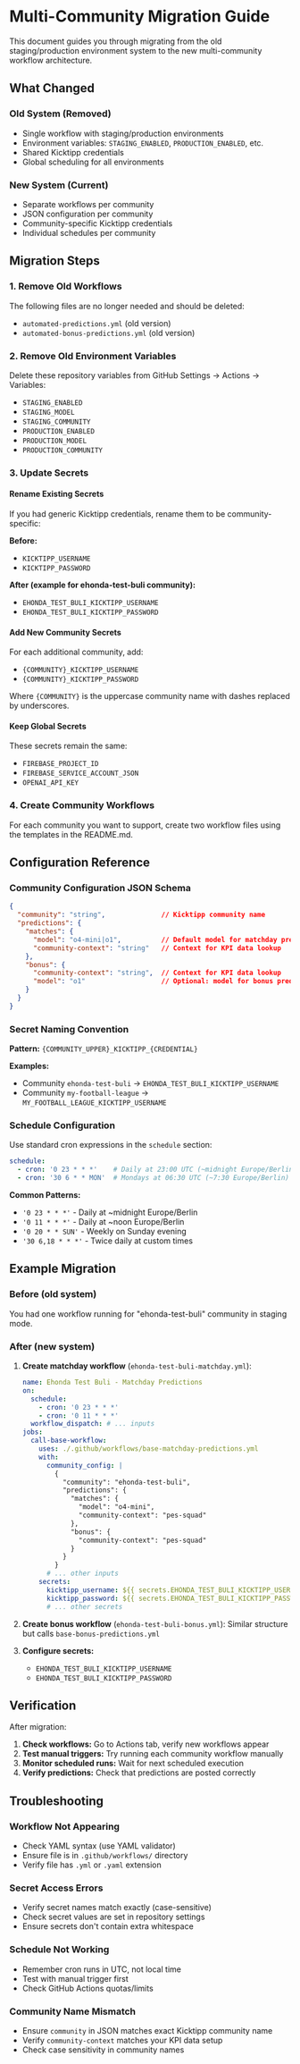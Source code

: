 # Multi-Community Migration Guide

This document guides you through migrating from the old staging/production environment system to the new multi-community workflow architecture.

## What Changed

### Old System (Removed)
- Single workflow with staging/production environments
- Environment variables: `STAGING_ENABLED`, `PRODUCTION_ENABLED`, etc.
- Shared Kicktipp credentials
- Global scheduling for all environments

### New System (Current)
- Separate workflows per community
- JSON configuration per community
- Community-specific Kicktipp credentials
- Individual schedules per community

## Migration Steps

### 1. Remove Old Workflows

The following files are no longer needed and should be deleted:
- `automated-predictions.yml` (old version)
- `automated-bonus-predictions.yml` (old version)

### 2. Remove Old Environment Variables

Delete these repository variables from GitHub Settings → Actions → Variables:
- `STAGING_ENABLED`
- `STAGING_MODEL` 
- `STAGING_COMMUNITY`
- `PRODUCTION_ENABLED`
- `PRODUCTION_MODEL`
- `PRODUCTION_COMMUNITY`

### 3. Update Secrets

#### Rename Existing Secrets
If you had generic Kicktipp credentials, rename them to be community-specific:

**Before:**
- `KICKTIPP_USERNAME`
- `KICKTIPP_PASSWORD`

**After (example for ehonda-test-buli community):**
- `EHONDA_TEST_BULI_KICKTIPP_USERNAME` 
- `EHONDA_TEST_BULI_KICKTIPP_PASSWORD`

#### Add New Community Secrets
For each additional community, add:
- `{COMMUNITY}_KICKTIPP_USERNAME`
- `{COMMUNITY}_KICKTIPP_PASSWORD`

Where `{COMMUNITY}` is the uppercase community name with dashes replaced by underscores.

#### Keep Global Secrets
These secrets remain the same:
- `FIREBASE_PROJECT_ID`
- `FIREBASE_SERVICE_ACCOUNT_JSON`
- `OPENAI_API_KEY`

### 4. Create Community Workflows

For each community you want to support, create two workflow files using the templates in the README.md.

## Configuration Reference

### Community Configuration JSON Schema

```json
{
  "community": "string",              // Kicktipp community name
  "predictions": {
    "matches": {
      "model": "o4-mini|o1",          // Default model for matchday predictions
      "community-context": "string"   // Context for KPI data lookup
    },
    "bonus": {
      "community-context": "string",  // Context for KPI data lookup
      "model": "o1"                   // Optional: model for bonus predictions
    }
  }
}
```

### Secret Naming Convention

**Pattern:** `{COMMUNITY_UPPER}_KICKTIPP_{CREDENTIAL}`

**Examples:**
- Community `ehonda-test-buli` → `EHONDA_TEST_BULI_KICKTIPP_USERNAME`
- Community `my-football-league` → `MY_FOOTBALL_LEAGUE_KICKTIPP_USERNAME`

### Schedule Configuration

Use standard cron expressions in the `schedule` section:

```yaml
schedule:
  - cron: '0 23 * * *'    # Daily at 23:00 UTC (~midnight Europe/Berlin)
  - cron: '30 6 * * MON'  # Mondays at 06:30 UTC (~7:30 Europe/Berlin)
```

**Common Patterns:**
- `'0 23 * * *'` - Daily at ~midnight Europe/Berlin
- `'0 11 * * *'` - Daily at ~noon Europe/Berlin  
- `'0 20 * * SUN'` - Weekly on Sunday evening
- `'30 6,18 * * *'` - Twice daily at custom times

## Example Migration

### Before (old system)
You had one workflow running for "ehonda-test-buli" community in staging mode.

### After (new system)

1. **Create matchday workflow** (`ehonda-test-buli-matchday.yml`):
   ```yaml
   name: Ehonda Test Buli - Matchday Predictions
   on:
     schedule:
       - cron: '0 23 * * *'
       - cron: '0 11 * * *'
     workflow_dispatch: # ... inputs
   jobs:
     call-base-workflow:
       uses: ./.github/workflows/base-matchday-predictions.yml
       with:
         community_config: |
           {
             "community": "ehonda-test-buli",
             "predictions": {
               "matches": {
                 "model": "o4-mini",
                 "community-context": "pes-squad"
               },
               "bonus": {
                 "community-context": "pes-squad"
               }
             }
           }
         # ... other inputs
       secrets:
         kicktipp_username: ${{ secrets.EHONDA_TEST_BULI_KICKTIPP_USERNAME }}
         kicktipp_password: ${{ secrets.EHONDA_TEST_BULI_KICKTIPP_PASSWORD }}
         # ... other secrets
   ```

2. **Create bonus workflow** (`ehonda-test-buli-bonus.yml`):
   Similar structure but calls `base-bonus-predictions.yml`

3. **Configure secrets:**
   - `EHONDA_TEST_BULI_KICKTIPP_USERNAME`
   - `EHONDA_TEST_BULI_KICKTIPP_PASSWORD`

## Verification

After migration:

1. **Check workflows:** Go to Actions tab, verify new workflows appear
2. **Test manual triggers:** Try running each community workflow manually
3. **Monitor scheduled runs:** Wait for next scheduled execution
4. **Verify predictions:** Check that predictions are posted correctly

## Troubleshooting

### Workflow Not Appearing
- Check YAML syntax (use YAML validator)
- Ensure file is in `.github/workflows/` directory
- Verify file has `.yml` or `.yaml` extension

### Secret Access Errors  
- Verify secret names match exactly (case-sensitive)
- Check secret values are set in repository settings
- Ensure secrets don't contain extra whitespace

### Schedule Not Working
- Remember cron runs in UTC, not local time
- Test with manual trigger first
- Check GitHub Actions quotas/limits

### Community Name Mismatch
- Ensure `community` in JSON matches exact Kicktipp community name
- Verify `community-context` matches your KPI data setup
- Check case sensitivity in community names
